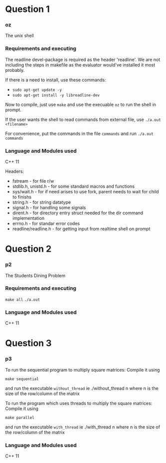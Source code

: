 # Question 1

### oz
The unix shell

### Requirements and executing
The readline devel-package is required as the header 'readline'.
We are not including the steps in makefile as the evaluator would've installed it most probably.

If there is a need to install, use these commands:
* `sudo apt-get update -y`
* `sudo apt-get install -y libreadline-dev`

Now to compile, just use `make` and use the execuable `oz` to run the shell in prompt.

If the user wants the shell to read commands from external file, use `./a.out <filename>`

For convenience, put the commands in the file `commands` and run `./a.out commands`

### Language and Modules used
C++ 11

Headers:

* fstream - for file r/w
* stdlib.h, unistd.h - for some standard macros and functions
* sys/wait.h - for if need arises to use fork, parent needs to wait for child to finishs
* string.h - for string datatype
* signal.h - for handling some signals
* dirent.h - for directory entry struct needed for the dir command implementation
* errno.h - for standar error codes
* readline/readline.h - for getting input from realtime shell on prompt


# Question 2

### p2
The Students Dining Problem

### Requirements and executing

`make all`
`./a.out`


### Language and Modules used
C++ 11


# Question 3

### p3

To run the sequential program to multiply square matrices:
Compile it using

`make sequential` 

and run the executable `without_thread` ie ./without_thread n where n is the size of the row/column of the matrix


To run the program which uses threads to multiply the square matrices:
Compile it using

`make parallel`

and run the executable `with_thread` ie ./with_thread n where n is the size of the row/column of the matrix


### Language and Modules used
C++ 11
